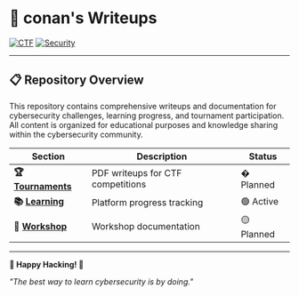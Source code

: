 # 🔐 conan's Writeups

[![CTF](https://img.shields.io/badge/CTF-Active%20Player-red?style=for-the-badge)](https://github.com/Blackthorn23/CTF-Writeups)
[![Security](https://img.shields.io/badge/Security-Learning-blue?style=for-the-badge)](https://github.com/Blackthorn23/CTF-Writeups)

---

## 📋 Repository Overview

This repository contains comprehensive writeups and documentation for cybersecurity challenges, learning progress, and tournament participation. All content is organized for educational purposes and knowledge sharing within the cybersecurity community.

| Section | Description | Status |
|---------|-------------|--------|
| **🏆 [Tournaments](./Tournaments/)** | PDF writeups for CTF competitions | � Planned |
| **📚 [Learning](./Learning/)** | Platform progress tracking | 🟢 Active |
| **🎯 [Workshop](./Workshop/)** | Workshop documentation | 🟡 Planned |

---

**🎯 Happy Hacking! 🎯**

*"The best way to learn cybersecurity is by doing."*

</div>
